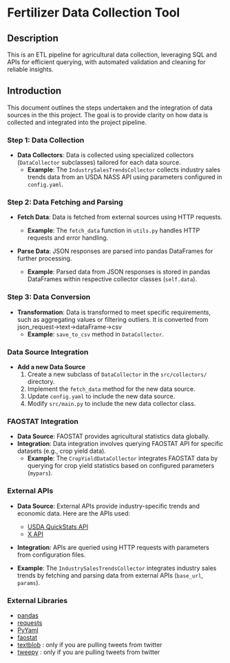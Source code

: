 # Fertilizer Data Collection Tool

## Description
This is an ETL pipeline for agricultural data collection, leveraging SQL and APIs for efficient querying, with automated validation and cleaning for reliable insights.

## Introduction
This document outlines the steps undertaken and the integration of data sources in the this project. The goal is to provide clarity on how data is collected and integrated into the project pipeline.

### Step 1: Data Collection
- **Data Collectors**: Data is collected using specialized collectors (`DataCollector` subclasses) tailored for each data source.
  - **Example**: The `IndustrySalesTrendsCollector` collects industry sales trends data from an USDA NASS API using parameters configured in `config.yaml`.

### Step 2: Data Fetching and Parsing
- **Fetch Data**: Data is fetched from external sources using HTTP requests.
  - **Example**: The `fetch_data` function in `utils.py` handles HTTP requests and error handling.

- **Parse Data**: JSON responses are parsed into pandas DataFrames for further processing.
  - **Example**: Parsed data from JSON responses is stored in pandas DataFrames within respective collector classes (`self.data`).

### Step 3: Data Conversion
- **Transformation**: Data is transformed to meet specific requirements, such as aggregating values or filtering outliers. It is converted from json_request->text->dataFrame->csv
  - **Example**: `save_to_csv` method in `DataCollector`.

### Data Source Integration
- **Add a new Data Source**
    1. Create a new subclass of `DataCollector` in the `src/collectors/` directory.
    2. Implement the `fetch_data` method for the new data source.
    3. Update `config.yaml` to include the new data source.
    4. Modify `src/main.py` to include the new data collector class.


### FAOSTAT Integration
- **Data Source**: FAOSTAT provides agricultural statistics data globally.
- **Integration**: Data integration involves querying FAOSTAT API for specific datasets (e.g., crop yield data).
  - **Example**: The `CropYieldDataCollector` integrates FAOSTAT data by querying for crop yield statistics based on configured parameters (`mypars`).

### External APIs
- **Data Source**: External APIs provide industry-specific trends and economic data. Here are the APIs used: 
    - [USDA QuickStats API](https://quickstats.nass.usda.gov/api)
    - [X API](https://developer.x.com/en/docs/twitter-api/getting-started/about-twitter-api)

- **Integration**: APIs are queried using HTTP requests with parameters from configuration files.
- **Example**: The `IndustrySalesTrendsCollector` integrates industry sales trends by fetching and parsing data from external APIs (`base_url`, `params`).

### External Libraries
- [pandas](https://pandas.pydata.org/)
- [requests](https://pypi.org/project/requests/)
- [PyYaml](https://pypi.org/project/PyYAML/)
- [faostat](https://pypi.org/project/faostat/)
- [textblob](https://textblob.readthedocs.io/en/dev/) : only if you are pulling tweets from twitter
- [tweepy](https://www.tweepy.org/) : only if you are pulling tweets from twitter
